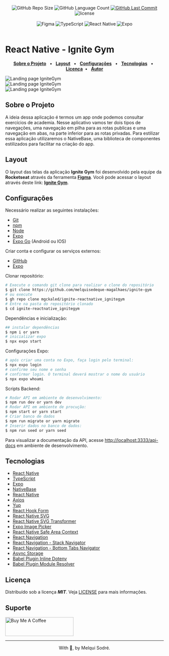 <!-- markdownlint-disable MD033 -->
<!-- markdownlint-disable MD041 -->

<div align="center">
   <img alt="GitHub Repo Size" src="https://img.shields.io/github/repo-size/mgckaled/ignite-reactnative_ignitegym">
   <img alt="GitHub Language Count" src="https://img.shields.io/github/languages/count/mgckaled/ignite-reactnative_ignitegym">
   <a href="https://github.com/mgckaled/ignite-reactnative_ignitegym/commits/main">
      <img alt="GitHub Last Commit" src="https://img.shields.io/github/last-commit/mgckaled/ignite-reactnative_ignitegym">
   </a>
   <img alt="license" src="https://img.shields.io/github/license/mgckaled/ignite-reactnative_ignitegym">
  
</div>

<br>

<div align="center">
  <a>
     <img alt="Figma" src="https://img.shields.io/badge/Figma-F24E1E?style=for-the-badge&logo=figma&logoColor=white"/>
     <img alt="TypeScript" src="https://img.shields.io/badge/typescript-%23007ACC.svg?style=for-the-badge&logo=typescript&logoColor=white"/>
     <img alt="React Native" src="https://img.shields.io/badge/react_native-%2320232a.svg?style=for-the-badge&logo=react&logoColor=%2361DAFB"/>
     <img alt="Expo" src="https://img.shields.io/badge/expo-1C1E24?style=for-the-badge&logo=expo&logoColor=#D04A37"/>

  <a/>
</div>

<br>

# React Native - Ignite Gym

<div align="center">

[**Sobre o Projeto**](#sobre-o-projeto) &nbsp;&nbsp;**•**&nbsp;&nbsp;
[**Layout**](#layout) &nbsp;&nbsp;**•**&nbsp;&nbsp;
[**Configurações**](#configurações) &nbsp;&nbsp;**•**&nbsp;&nbsp;
[**Tecnologias**](#tecnologias) &nbsp;&nbsp;**•**&nbsp;&nbsp;
[**Licença**](#licença)&nbsp;&nbsp;**•**&nbsp;&nbsp;
[**Autor**](#autor)

</div>

<img src=".github/assets/landing.png" alt="Landing page IgniteGym" />
<br>

<img src=".github/assets/signin.png" alt="Landing page IgniteGym" />
<br>

<img src=".github/assets/home.png" alt="Landing page IgniteGym" />
<br>

## Sobre o Projeto

A ideia dessa aplicação é termos um app onde podemos consultar exercícios de academia. Nesse aplicativo vamos ter dois tipos de navegações, uma navegação em pilha para as rotas publicas e uma navegação em abas, na parte inferior para as rotas privadas. Para estilizar essa aplicação utilizaremos o NativeBase, uma biblioteca de componentes estilizados para facilitar na criação do app.

## Layout

O layout das telas da aplicação **Ignite Gym** foi desenvolvido pela equipe da **Rocketseat** através da ferramenta [**Figma**](https://www.figma.com).
Você pode acessar o layout através deste link: [**Ignite Gym**](https://www.figma.com/file/ei00iY5OwDMXzDAYvwKs0V).

## Configurações

Necessário realizar as seguintes instalações:

- [Git](https://git-scm.com/)
- [npm](https://www.npmjs.com/)
- [Node](https://nodejs.org/)
- [Expo](https://docs.expo.dev/)
- [Expo Go](https://expo.dev/client) (Android ou IOS)

Criar conta e configurar os serviços externos:

- [GitHub](https://github.com/)
- [Expo](https://expo.dev/)

Clonar repositório:

```bash
# Execute o comando git clone para realizar o clone do repositório
$ git clone https://github.com/melquisedeque-magalhaes/ignite-gym
# ou execute
$ gh repo clone mgckaled/ignite-reactnative_ignitegym
# Entre na pasta do repositório clonado
$ cd ignite-reactnative_ignitegym
```

Dependências e inicialização:

```bash
## instalar dependências
$ npm i or yarn
# inicializar expo
$ npx expo start
```

Configurações Expo:

```bash
# após criar uma conta no Expo, faça login pelo terminal:
$ npx expo login
# confirme seu nome e senha
# confirmar login. O terminal deverá mostrar o nome do usuário
$ npx expo whoami
```

Scripts Backend:

```bash
# Rodar API em ambiente de desenvolvimento:
$ npm run dev or yarn dev 
# Rodar API em ambiente de procução:
$ npm start or yarn start
# Criar banco de dados
$ npm run migrate or yarn migrate
# Inserir dados no banco de dados:
$ npm run seed or yarn seed
```

Para visualizar a documentação da API, acesse [http://localhost:3333/api-docs](http://localhost:3333/api-docs) em ambiente de desenvolvimento.

## Tecnologias

- [React Native](https://reactnative.dev/)
- [TypeScript](https://www.typescriptlang.org/)
- [Expo](https://expo.dev/)
- [NativeBase](https://nativebase.io/)
- [React Native](https://reactnative.dev/)
- [Axios](https://axios-http.com/ptbr/docs/intro)
- [Yup](https://www.npmjs.com/package/yup)
- [React Hook Form](https://react-hook-form.com/)
- [React Native SVG](https://github.com/software-mansion/react-native-svg)
- [React Native SVG Transformer](https://www.npmjs.com/package/react-native-svg-transformer?activeTab)
- [Expo Image Picker](https://docs.expo.dev/versions/latest/sdk/imagepicker/)
- [React Native Safe Area Context](https://github.com/th3rdwave/react-native-safe-area-context)
- [React Navigation](https://reactnavigation.org/)
- [React Navigation - Stack Navigator](https://reactnavigation.org/docs/native-stack-navigator/)
- [React Navigation - Bottom Tabs Navigator](https://reactnavigation.org/docs/bottom-tab-navigator/)
- [Async Storage](https://react-native-async-storage.github.io/async-storage/)
- [Babel Plugin Inline Dotenv](https://www.npmjs.com/package/babel-plugin-inline-dotenv)
- [Babel Plugin Module Resolver](https://www.npmjs.com/package/babel-plugin-module-resolver)

## Licença

Distribuído sob a licença **_MIT_**. Veja [LICENSE](LICENSE) para mais informações.

## Suporte


<a href="https://www.buymeacoffee.com/melqui" target="_blank">
  <img src="https://cdn.buymeacoffee.com/buttons/v2/default-yellow.png" alt="Buy Me A Coffee" height="60px" width="217px" />
</a>

---

<p align="center">With 💜, by Melqui Sodré.</p>
